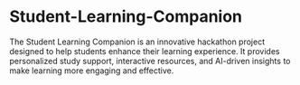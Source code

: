 # Student-Learning-Companion
The Student Learning Companion is an innovative hackathon project designed to help students enhance their learning experience. It provides personalized study support, interactive resources, and AI-driven insights to make learning more engaging and effective.
